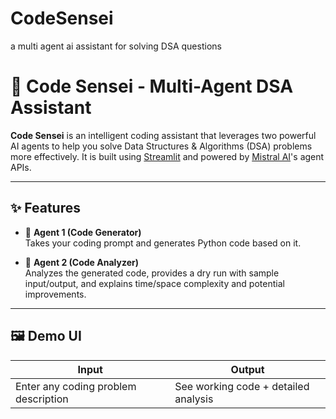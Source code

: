 # CodeSensei
a multi agent ai assistant for solving DSA questions
# 🤖 Code Sensei - Multi-Agent DSA Assistant

**Code Sensei** is an intelligent coding assistant that leverages two powerful AI agents to help you solve Data Structures & Algorithms (DSA) problems more effectively. It is built using [Streamlit](https://streamlit.io/) and powered by [Mistral AI](https://mistral.ai/)'s agent APIs.

---

## ✨ Features

- 🔧 **Agent 1 (Code Generator)**  
  Takes your coding prompt and generates Python code based on it.

- 🧐 **Agent 2 (Code Analyzer)**  
  Analyzes the generated code, provides a dry run with sample input/output, and explains time/space complexity and potential improvements.

---

## 🖼️ Demo UI

| Input | Output |
|-------|--------|
| Enter any coding problem description | See working code + detailed analysis |

